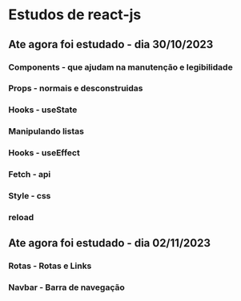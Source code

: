 # Estudos de react-js
## Ate agora foi estudado - dia 30/10/2023
### Components - que ajudam na manutenção e legibilidade
### Props - normais e desconstruidas
### Hooks - useState
### Manipulando listas 
### Hooks - useEffect
### Fetch - api
### Style - css
### reload
## Ate agora foi estudado - dia 02/11/2023
### Rotas - Rotas e Links
### Navbar - Barra de navegação